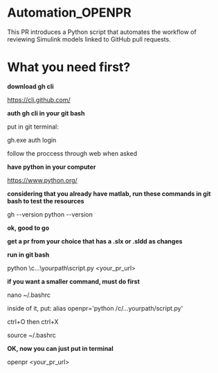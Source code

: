 # Automation_OPENPR
This PR introduces a Python script that automates the workflow of reviewing Simulink models linked to GitHub pull requests.

# What you need first?

**download gh cli**

https://cli.github.com/


**auth gh cli in your git bash**

put in git terminal:

gh.exe auth login

follow the proccess through web when asked


**have python in your computer**

https://www.python.org/


**considering that you already have matlab, run these commands in git bash to test the resources**

gh --version
python --version


**ok, good to go**


**get a pr from your choice that has a .slx or .sldd as changes**


**run in git bash**

python \c\...\yourpath\script.py <your_pr_url>


**if you want a smaller command, must do first**

nano ~/.bashrc

inside of it, put: alias openpr='python /c/...yourpath/script.py'

ctrl+O then ctrl+X

source ~/.bashrc


**OK, now you can just put in terminal**

openpr <your_pr_url>




